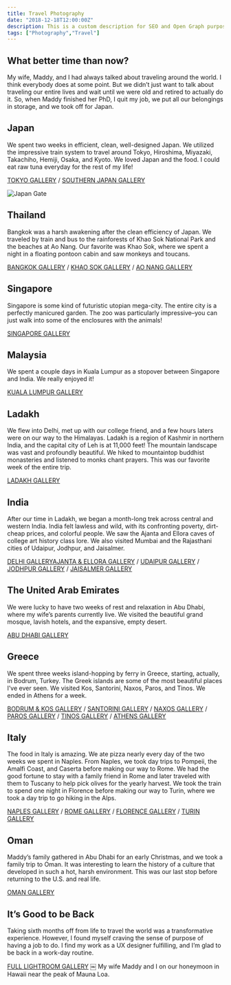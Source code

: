 ```yaml
---
title: Travel Photography
date: "2018-12-18T12:00:00Z"
description: This is a custom description for SEO and Open Graph purposes, rather than the default generated excerpt. Simply add a description field to the frontmatter.
tags: ["Photography","Travel"]
---
```


## What better time than now?
My wife, Maddy, and I had always talked about traveling around the world. I think everybody does at some point. But we didn’t just want to talk about traveling our entire lives and wait until we were old and retired to actually do it. So, when Maddy finished her PhD, I quit my job, we put all our belongings in storage, and we took off for Japan.

## Japan
We spent two weeks in efficient, clean, well-designed Japan. We utilized the impressive train system to travel around Tokyo, Hiroshima, Miyazaki, Takachiho, Hemiji, Osaka, and Kyoto. We loved Japan and the food. I could eat raw tuna everyday for the rest of my life!

[TOKYO GALLERY](https://adobe.ly/2Gotu7K) / [SOUTHERN JAPAN GALLERY](https://adobe.ly/2Sqm7Tt)

![Japan Gate](https://bradford.digital/bradford-digital/wp-content/uploads/James-Bradford-Travel-Photo-Japan-2.jpg)

## Thailand
Bangkok was a harsh awakening after the clean efficiency of Japan. We traveled by train and bus to the rainforests of Khao Sok National Park and the beaches at Ao Nang. Our favorite was Khao Sok, where we spent a night in a floating pontoon cabin and saw monkeys and toucans.

[BANGKOK GALLERY](https://adobe.ly/2Gnv1e0) / [KHAO SOK GALLERY](https://adobe.ly/2GjKD2l) / [AO NANG GALLERY](https://adobe.ly/2GnhALi)

## Singapore
Singapore is some kind of futuristic utopian mega-city. The entire city is a perfectly manicured garden. The zoo was particularly impressive–you can just walk into some of the enclosures with the animals!

[SINGAPORE GALLERY](https://adobe.ly/2SpQDNn)

## Malaysia
We spent a couple days in Kuala Lumpur as a stopover between Singapore and India. We really enjoyed it!

[KUALA LUMPUR GALLERY](https://adobe.ly/2Sr7sr3)

## Ladakh
We flew into Delhi, met up with our college friend, and a few hours laters were on our way to the Himalayas. Ladakh is a region of Kashmir in northern India, and the capital city of Leh is at 11,000 feet! The mountain landscape was vast and profoundly beautiful. We hiked to mountaintop buddhist monasteries and listened to monks chant prayers. This was our favorite week of the entire trip.

[LADAKH GALLERY](https://adobe.ly/2SxPXFX)

## India
After our time in Ladakh, we began a month-long trek across central and western India. India felt lawless and wild, with its confronting poverty, dirt-cheap prices, and colorful people. We saw the Ajanta and Ellora caves of college art history class lore. We also visited Mumbai and the Rajasthani cities of Udaipur, Jodhpur, and Jaisalmer.

[DELHI GALLERYAJANTA & ELLORA GALLERY](https://adobe.ly/2Sr7qzr) / [UDAIPUR GALLERY](https://adobe.ly/2SmTFlD) / [JODHPUR GALLERY](https://adobe.ly/2Gmo2lz) / [JAISALMER GALLERY](https://adobe.ly/2GkYLIw) 

## The United Arab Emirates
We were lucky to have two weeks of rest and relaxation in Abu Dhabi, where my wife’s parents currently live. We visited the beautiful grand mosque, lavish hotels, and the expansive, empty desert.

[ABU DHABI GALLERY](https://adobe.ly/2SmOX7m) 

## Greece
We spent three weeks island-hopping by ferry in Greece, starting, actually, in Bodrum, Turkey. The Greek islands are some of the most beautiful places I’ve ever seen. We visited Kos, Santorini, Naxos, Paros, and Tinos. We ended in Athens for a week.

[BODRUM & KOS GALLERY](https://adobe.ly/2GnuCs0) / [SANTORINI GALLERY](https://adobe.ly/2GmnD2x) / [NAXOS GALLERY](https://adobe.ly/2GmnxrH) / [PAROS GALLERY](https://adobe.ly/2SpugYq) / [TINOS GALLERY](https://adobe.ly/2SuKFuA) / [ATHENS GALLERY](https://adobe.ly/2SmOTEE) 

## Italy
The food in Italy is amazing. We ate pizza nearly every day of the two weeks we spent in Naples. From Naples, we took day trips to Pompeii, the Amalfi Coast, and Caserta before making our way to Rome. We had the good fortune to stay with a family friend in Rome and later traveled with them to Tuscany to help pick olives for the yearly harvest. We took the train to spend one night in Florence before making our way to Turin, where we took a day trip to go hiking in the Alps.

[NAPLES GALLERY](https://adobe.ly/2SmOP7S) / [ ROME GALLERY](https://adobe.ly/2Sr6Z8h) / [FLORENCE GALLERY](https://adobe.ly/2GlpyEE) / [TURIN GALLERY](https://adobe.ly/2GpLCxJ) 

## Oman
Maddy’s family gathered in Abu Dhabi for an early Christmas, and we took a family trip to Oman. It was interesting to learn the history of a culture that developed in such a hot, harsh environment. This was our last stop before returning to the U.S. and real life.

[OMAN GALLERY](https://adobe.ly/2SmOxhi) 

## It’s Good to be Back
Taking sixth months off from life to travel the world was a transformative experience. However, I found myself craving the sense of purpose of having a job to do. I find my work as a UX designer fulfilling, and I’m glad to be back in a work-day routine.

[FULL LIGHTROOM GALLERY](https://lightroom.adobe.com/gallery/2de9ff03734e438d9982ba2b3ad4b5b8) 
￼
My wife Maddy and I on our honeymoon in Hawaii near the peak of Mauna Loa.

